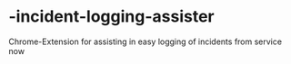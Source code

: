 # -incident-logging-assister
Chrome-Extension for assisting in easy logging of incidents from service now

